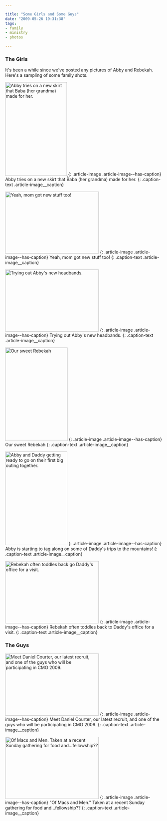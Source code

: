 ```yaml
---

title: "Some Girls and Some Guys"
date: "2009-05-26 19:31:38"
tags:
- family
- ministry
- photos

---
```


### The Girls

It's been a while since we've posted any pictures of Abby and Rebekah. Here's a sampling of some family shots.

<a href="//d21yo20tm8bmc2.cloudfront.net/2009/05/dsc_6319.jpg"><img class="size-medium wp-image-779" title="dsc_6319" src="//d21yo20tm8bmc2.cloudfront.net/2009/05/dsc_6319-198x300.jpg" alt="Abby tries on a new skirt that Baba (her grandma) made for her." width="198" height="300" />
</a>
{: .article-image .article-image--has-caption}
Abby tries on a new skirt that Baba (her grandma) made for her.
{: .caption-text .article-image__caption}

<a href="//d21yo20tm8bmc2.cloudfront.net/2009/05/dsc_6322.jpg"><img class="size-medium wp-image-780" title="dsc_6322" src="//d21yo20tm8bmc2.cloudfront.net/2009/05/dsc_6322-300x199.jpg" alt="Yeah, mom got new stuff too!" width="300" height="199" /></a>
{: .article-image .article-image--has-caption}
Yeah, mom got new stuff too!
{: .caption-text .article-image__caption}

<a href="//d21yo20tm8bmc2.cloudfront.net/2009/05/dsc_6323.jpg"><img class="size-medium wp-image-781" title="dsc_6323" src="//d21yo20tm8bmc2.cloudfront.net/2009/05/dsc_6323-300x199.jpg" alt="Trying out Abby's new headbands." width="300" height="199" /></a>
{: .article-image .article-image--has-caption}
Trying out Abby's new headbands.
{: .caption-text .article-image__caption}

<a href="//d21yo20tm8bmc2.cloudfront.net/2009/05/dsc_5143.jpg"><img class="size-medium wp-image-782" title="dsc_5143" src="//d21yo20tm8bmc2.cloudfront.net/2009/05/dsc_5143-200x300.jpg" alt="Our sweet Rebekah" width="200" height="300" /></a>
{: .article-image .article-image--has-caption}
Our sweet Rebekah
{: .caption-text .article-image__caption}

<a href="//d21yo20tm8bmc2.cloudfront.net/2009/05/dsc_5157.jpg"><img class="size-medium wp-image-784" title="dsc_5157" src="//d21yo20tm8bmc2.cloudfront.net/2009/05/dsc_5157-199x300.jpg" alt="Abby and Daddy getting ready to go on their first big outing together." width="199" height="300" /></a>
{: .article-image .article-image--has-caption}
Abby is starting to tag along on some of Daddy's trips to the mountains!
{: .caption-text .article-image__caption}

<a href="//d21yo20tm8bmc2.cloudfront.net/2009/05/dsc_5173.jpg"><img class="size-medium wp-image-785" title="dsc_5173" src="//d21yo20tm8bmc2.cloudfront.net/2009/05/dsc_5173-300x200.jpg" alt="Rebekah often toddles back go Daddy's office for a visit." width="300" height="200" /></a>
{: .article-image .article-image--has-caption}
Rebekah often toddles back to Daddy's office for a visit.
{: .caption-text .article-image__caption}

### The Guys

<a href="//d21yo20tm8bmc2.cloudfront.net/2009/05/dsc_6386.jpg"><img class="size-medium wp-image-786" title="dsc_6386" src="//d21yo20tm8bmc2.cloudfront.net/2009/05/dsc_6386-300x199.jpg" alt="Meet Daniel Courter, our latest recruit, and one of the guys who will be participating in CMO 2009." width="300" height="199" /></a>
{: .article-image .article-image--has-caption}
Meet Daniel Courter, our latest recruit, and one of the guys who will be participating in CMO 2009.
{: .caption-text .article-image__caption}

<a href="//d21yo20tm8bmc2.cloudfront.net/2009/05/dsc_6380.jpg"><img class="size-medium wp-image-787" title="dsc_6380" src="//d21yo20tm8bmc2.cloudfront.net/2009/05/dsc_6380-300x199.jpg" alt="Of Macs and Men. Taken at a recent Sunday gathering for food and...fellowship??" width="300" height="199" /></a>
{: .article-image .article-image--has-caption}
"Of Macs and Men." Taken at a recent Sunday gathering for food and…fellowship??
{: .caption-text .article-image__caption}
